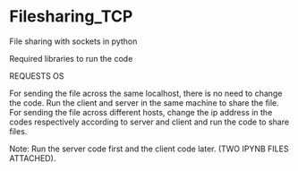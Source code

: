 # Filesharing_TCP
File sharing with sockets in python

Required libraries to run the code

REQUESTS
OS

For sending the file across the same localhost, there is no need to change the code. Run the client and server in the same machine to share the file. 
For sending the file across different hosts, change the ip address in the codes respectively according to server and client and run the code to share files.

Note: Run the server code first and the client code later. (TWO IPYNB FILES ATTACHED).
